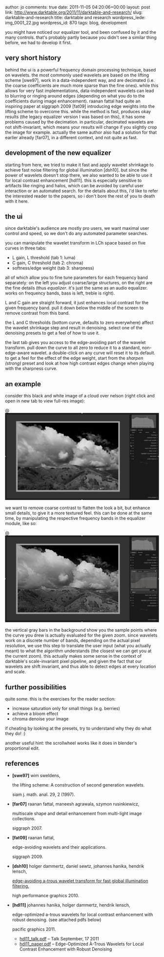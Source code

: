author: jo
comments: true
date: 2011-11-05 04:20:06+00:00
layout: post
link: http://www.darktable.org/2011/11/darktable-and-research/
slug: darktable-and-research
title: darktable and research
wordpress_lede: img_0001_22.jpg
wordpress_id: 870
tags: blog, development

you might have noticed our equalizer tool, and been confused by it and the many controls. that's probably partly because you didn't see a similar thing before, we had to develop it first.



## very short history


behind the ui is a powerful frequency domain processing technique, based on wavelets. the most commonly used wavelets are based on the lifting scheme [swe97], work in a data-independent way, and are decimated (i.e. the coarse coefficients are much more sparse than the fine ones). while this allows for very fast implementations, data-independent wavelets can lead to blurring or ringing around edges (depending on what you do to the coefficients during image enhancement). raanan fattal had quite an inspiring paper at siggraph 2009 [fat09] introducing edge weights into the lifting scheme to overcome this. while the method is fast, produces okay results (the legacy equalizer version I was based on this), it has some problems caused by the decimation. in particular, decimated wavelets are not shift-invariant, which means your results will change if you slightly crop the image for example. actually the same author also had a solution for that earlier already [far07], in a different context, and not quite as fast.



## development of the new equalizer


starting from here, we tried to make it fast and apply wavelet shrinkage to achieve fast noise filtering for global illumination [dsh10]. but since the power of wavelets doesn't stop there, we also wanted to be able to use it for local contrast enhancement [hdl11]. this is especially sensitive to artifacts like ringing and halos, which can be avoided by careful user interaction or an automated search. for the details about this, i'd like to refer the interested reader to the papers, so i don't bore the rest of you to death with it here.



## the ui


since darktable's audience are mostly pro users, we want maximal user control and speed, so we don't do any automated parameter searches.

you can manipulate the wavelet transform in LCh space based on five curves in three tabs:

* L gain, L threshold (tab 1: luma)
* C gain, C threshold (tab 2: chroma)
* softness/edge weight (tab 3: sharpness)

all of which allow you to fine tune parameters for each frequency band separately: on the left you adjust coarse/large structures, on the right are the fine details (thus _equalizer_. it's just the same as an audio equalizer. works on frequency bands, bass is left, treble is right).

L and C gain are straight forward, it just enhances local contrast for the given frequency band. pull it down below the middle of the screen to remove contrast from this band.

the L and C thresholds (bottom curve, defaults to zero everywhere) affect the wavelet shrinkage step and result in denoising. select one of the denoising presets to get a feel of how to use it.

the last tab gives you access to the edge-avoiding part of the wavelet transform. pull down the curve to all zero to reduce it to a standard, non-edge-aware wavelet. a double-click on any curve will reset it to its default. to get a feel for the effect of the edge weight, start from the _sharpen (strong)_ preset and look at how high contrast edges change when playing with the sharpness curve.




## an example


consider this black and white image of a cloud over nelson (right click and open in new tab to view full-res image):

@![original](original.jpg)

we want to remove coarse contrast to flatten the look a bit, but enhance small details, to give it a more textured feel. this can be done at the same time, by manipulating the respective frequency bands in the equalizer module, like so:

@![sharp](sharp.jpg)

the vertical gray bars in the background show you the sample points where the curve you drew is actually evaluated for the given zoom. since wavelets work on a discrete number of bands, depending on the actual pixel resolution, we use this step to translate the user input (what you actually meant) to what the algorithm understands (the closest we can get you at the current zoom). this actually makes some sense in the context of darktable's scale-invariant pixel pipeline, and given the fact that our wavelets are shift invariant, and thus able to detect edges at every location and scale.



## further possibilities


quite some. this is the exercises for the reader section:

* increase saturation only for small things (e.g. berries)
* achieve a bloom effect
* chroma denoise your image

if cheating by looking at the presets, try to understand why they do what they do! :)

another useful hint: the scrollwheel works like it does in blender's proportional edit.



## references


* **[swe97]** wim sweldens,

    the lifting scheme: A construction of second generation wavelets.

    siam j. math. anal. 29, 2 (1997).


* **[far07]** raanan fattal, maneesh agrawala, szymon rusinkiewicz,

    multiscale shape and detail enhancement from multi-light image collections.

    siggraph 2007.


* **[fat09]** raanan fattal,

    edge-avoiding wavelets and their applications.

    siggraph 2009.


* **[dsh10]** holger dammertz, daniel sewtz, johannes hanika, hendrik lensch,

    [edge-avoiding a-trous wavelet transform for fast global illumination filtering.](https://www.uni-ulm.de/in/mi/graphics/atrous-filter.html)

    high performance graphics 2010.


* **[hdl11]** johannes hanika, holger dammertz, hendrik lensch,

    edge-optimized a-trous wavelets for local contrast enhancement with robust denoising. (see attached pdfs below)

    pacific graphics 2011.

    * [hdl11_talk.pdf]({attach}hdl11_talk.pdf) – Talk September, 17 2011
    * [hdl11_paper.pdf]({attach}hdl11_paper.pdf) – Edge-Optimized À-Trous Wavelets for Local Contrast Enhancement with Robust Denoising
